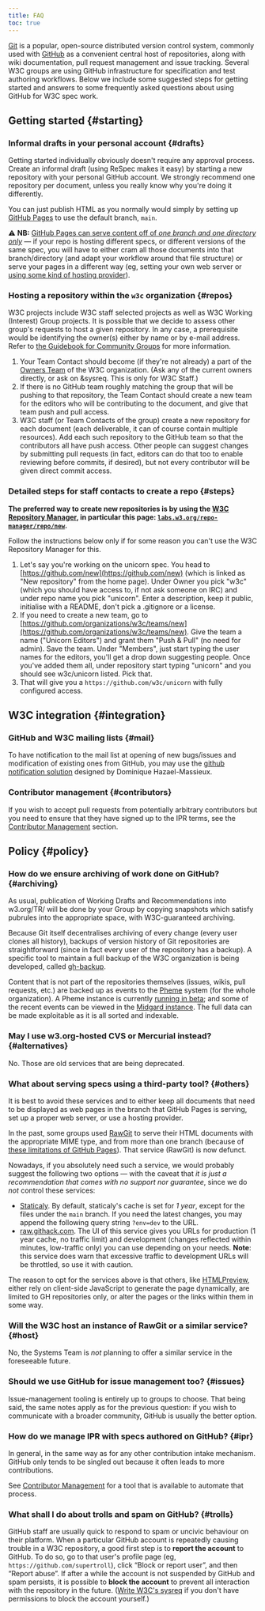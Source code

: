 ```yaml
---
title: FAQ
toc: true
---
```


[Git](https://git-scm.com/) is a popular, open-source distributed version control system, commonly used with [GitHub](https://github.com/) as a convenient central host of repositories, along with wiki documentation, pull request management and issue tracking. Several W3C groups are using GitHub infrastructure for specification and test authoring workflows. Below we include some suggested steps for getting started and answers to some frequently asked questions about using GitHub for W3C spec work.

## Getting started {#starting}

### Informal drafts in your personal account {#drafts}

Getting started individually obviously doesn't require any approval process. Create an informal draft (using ReSpec makes it easy) by starting a new repository with your personal GitHub account. We strongly recommend one repository per document, unless you really know why you're doing it differently.

You can just publish HTML as you normally would simply by setting up [GitHub Pages](https://github.com/blog/2228-simpler-github-pages-publishing) to use the default branch, `main`.

⚠️ **NB:** [GitHub Pages can serve content off of *one branch and one directory only*](https://help.github.com/articles/configuring-a-publishing-source-for-github-pages/) — if your repo is hosting different specs, or different versions of the same spec, you will have to either cram all those documents into that branch/directory (and adapt your workflow around that file structure) or serve your pages in a different way (eg, setting your own web server or [using some kind of hosting provider](#others)).

### Hosting a repository within the `w3c` organization {#repos}

W3C projects include W3C staff selected projects as well as W3C Working (Interest) Group projects. It is possible that we decide to assess other group's requests to host a given repository. In any case, a prerequisite would be identifying the owner(s) either by name or by e-mail address. Refer to [the Guidebook for Community Groups](https://www.w3.org/2016/04/cg-support/#what) for more information.

1. Your Team Contact should become (if they're not already) a part of the [Owners Team](https://github.com/organizations/w3c/settings/owners) of the W3C organization. (Ask any of the current owners directly, or ask on &sysreq. This is only for W3C Staff.)
2. If there is no GitHub team roughly matching the group that will be pushing to that repository, the Team Contact should create a new team for the editors who will be contributing to the document, and give that team push and pull access.
3. W3C staff (or Team Contacts of the group) create a new repository for each document (each deliverable, it can of course contain multiple resources). Add each such repository to the GitHub team so that the contributors all have push access. Other people can suggest changes by submitting pull requests (in fact, editors can do that too to enable reviewing before commits, if desired), but not every contributor will be given direct commit access.

### Detailed steps for staff contacts to create a repo {#steps}

**The preferred way to create new repositories is by using the [W3C Repository Manager](https://labs.w3.org/repo-manager/), in particular this page: [`labs.w3.org/repo-manager/repo/new`](https://labs.w3.org/repo-manager/repo/new).**

Follow the instructions below only if for some reason you can't use the W3C Repository Manager for this.

1. Let's say you're working on the unicorn spec. You head to [https://github.com/new](https://github.com/new) (which is linked as "New repository" from the home page). Under Owner you pick "w3c" (which you should have access to, if not ask someone on IRC) and under repo name you pick "unicorn". Enter a description, keep it public, initialise with a README, don't pick a .gitignore or a license.
2. If you need to create a new team, go to [https://github.com/organizations/w3c/teams/new](https://github.com/organizations/w3c/teams/new). Give the team a name ("Unicorn Editors") and grant them "Push & Pull" (no need for admin). Save the team. Under "Members", just start typing the user names for the editors, you'll get a drop down suggesting people. Once you've added them all, under repository start typing "unicorn" and you should see w3c/unicorn listed. Pick that.
3. That will give you a `https://github.com/w3c/unicorn` with fully configured access.

## W3C integration {#integration}

### GitHub and W3C mailing lists {#mail}

To have notification to the mail list at opening of new bugs/issues and modification of existing ones from GitHub, you may use the [github notification solution](https://github.com/dontcallmedom/github-notify-ml/) designed by Dominique Hazael-Massieux.

### Contributor management {#contributors}

If you wish to accept pull requests from potentially arbitrary contributors but you need to ensure that they have signed up to the IPR terms, see the [Contributor Management](repo-management.md) section.

## Policy {#policy}

### How do we ensure archiving of work done on GitHub? {#archiving}

As usual, publication of Working Drafts and Recommendations into w3.org/TR/ will be done by your Group by copying snapshots which satisfy pubrules into the appropriate space, with W3C-guaranteed archiving.

Because Git itself decentralises archiving of every change (every user clones all history), backups of version history of Git repositories are straightforward (since in fact every user of the repository has a backup). A specific tool to maintain a full backup of the W3C organization is being developed, called [gh-backup](https://github.com/w3c/gh-backup).

Content that is not part of the repositories themselves (issues, wikis, pull requests, etc.) are backed up as events to the [Pheme](https://github.com/w3c/pheme) system (for the whole organization). A Pheme instance is currently [running in beta](https://labs.w3.org/pheme/); and some of the recent events can be viewed in the [Midgard instance](https://labs.w3.org/midgard/). The full data can be made exploitable as it is all sorted and indexable.

### May I use w3.org-hosted CVS or Mercurial instead? {#alternatives}

No. Those are old services that are being deprecated.

### What about serving specs using a third-party tool? {#others}

It is best to avoid these services and to either keep all documents that need to be displayed as web pages in the branch that GitHub Pages is serving, set up a proper web server, or use a hosting provider.

In the past, some groups used [RawGit](https://rawgit.com/) to serve their HTML documents with the appropriate MIME type, and from more than one branch (because of [these limitations of GitHub Pages](#drafts)). That service (RawGit) is now defunct.

Nowadays, if you absolutely need such a service, we would probably suggest the following two options  — with the caveat that *it is just a recommendation that comes with no support nor guarantee*, since we do *not* control these services:

- [Staticaly](https://www.staticaly.com/). By default, staticaly's cache is set for *1 year*, except for the files under the `main` branch. If you need the latest changes, you may append the following query string `?env=dev` to the URL.
- [raw.githack.com](https://raw.githack.com/). The UI of this service gives you URLs for production (1 year cache, no traffic limit) and development (changes reflected within minutes, low-traffic only) you can use depending on your needs. **Note**: this service does warn that excessive traffic to development URLs will be throttled, so use it with caution.

The reason to opt for the services above is that others, like [HTMLPreview](https://htmlpreview.github.io/), either rely on client-side JavaScript to generate the page dynamically, are limited to GH repositories only, or alter the pages or the links within them in some way.

### Will the W3C host an instance of RawGit or a similar service? {#host}

No, the Systems Team is *not* planning to offer a similar service in the foreseeable future.

### Should we use GitHub for issue management too? {#issues}

Issue-management tooling is entirely up to groups to choose. That being said, the same notes apply as for the previous question: if you wish to communicate with a broader community, GitHub is usually the better option.

### How do we manage IPR with specs authored on GitHub? {#ipr}

In general, in the same way as for any other contribution intake mechanism. GitHub only tends to be singled out because it often leads to more contributions.

See [Contributor Management](repo-management.md) for a tool that is available to automate that process.

### What shall I do about trolls and spam on GitHub? {#trolls}

GitHub staff are usually quick to respond to spam or uncivic behaviour on their platform. When a particular GitHub account is repeatedly causing trouble in a W3C repository, a good first step is to **report the account** to GitHub. To do so, go to that user's profile page (eg, `https://github.com/supertroll`), click “Block or report user”, and then “Report abuse”. If after a while the account is not suspended by GitHub and spam persists, it is possible to **block the account** to prevent all interaction with the repository in the future. ([Write W3C's sysreq](mailto:sysreq@w3.org) if you don't have permissions to block the account yourself.)
